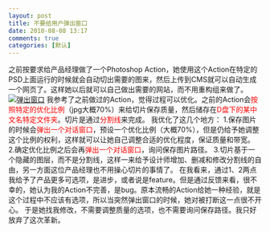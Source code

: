 ```yaml
---
layout: post
title: 不要给用户弹出窗口
date: 2010-08-08 13:17
comments: true
categories: [默认]
---
```

之前按要求给产品经理做了一个Photoshop Action，她使用这个Action在特定的PSD上面运行的时候就会自动切出需要的图来，然后上传到CMS就可以自动生成一个网页了。这样她以后就可以自己做出需要的网站，而不用重构组来做了。
<a href="http://yuguo.us/files/2010/08/2010-8-8-13-18-34.png"><img class="aligncenter size-full wp-image-51" title="弹出窗口" src="http://yuguo.us/files/2010/08/2010-8-8-13-18-34.png" alt="弹出窗口"   /></a>
我参考了之前做过的Action，觉得过程可以优化。之前的Action会<span style="color: #ff0000;">按照特定的优化比例</span>（jpg大概70%）来给切片保存质量，然后储存在<span style="color: #ff0000;">D盘下的某中文名特定文件夹</span>。切片是通过<span style="color: #ff0000;">分割线</span>来完成。
我优化了这几个地方：
1.保存图片的时候会<span style="color: #ff0000;">弹出一个对话窗口</span>，预设一个优化比例（大概70%），但是仍给予她调整这个比例的权利，这样就可以让她自己调整合适的优化程度，保证质量和带宽。
2.确定优化比例之后会再<span style="color: #ff0000;">弹出一个对话窗口</span>，询问保存图片路径。
3.切片基于一个隐藏的图层，而不是分割线，这样一来给予设计师增加、删减和修改分割线的自由，另一方面这位产品经理也不用操心切片的事情了。
在我看来，通过1、2两点我给予了产品更多可选项，是进步，或者说是feature。但是通过反馈来看，很不幸的，她认为我的Action不完善，是bug。原本流畅的Action给她一种经验，就是这个过程中不应该有选项，所以当突然弹出窗口的时候，她对被打断这一点很不开心。
于是她找我修改，不需要调整质量的选项，也不需要询问保存路径。我只好放弃了这次革新。
